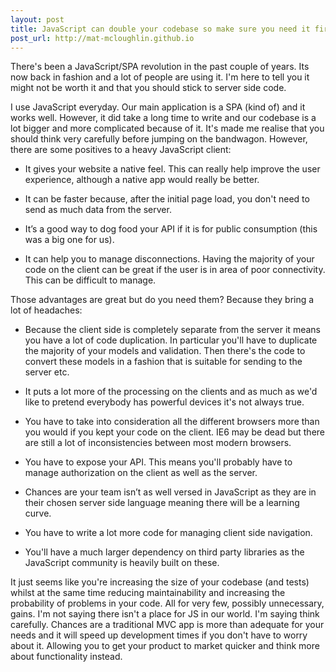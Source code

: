 ```yaml
---
layout: post
title: JavaScript can double your codebase so make sure you need it first
post_url: http://mat-mcloughlin.github.io
---
```


There's been a JavaScript/SPA revolution in the past couple of years. Its now back in fashion and a lot of people are using it. I'm here to tell you it might not be worth it and that you should stick to server side code. 

I use JavaScript everyday. Our main application is a SPA (kind of) and it works well. However, it did take a long time to write and our codebase is a lot bigger and more complicated because of it. It's made me realise that you should think very carefully before jumping on the bandwagon. However, there are some positives to a heavy JavaScript client:

- It gives your website a native feel. This can really help improve the user experience, although a native app would really be better.

- It can be faster because, after the initial page load, you don't need to send as much data from the server.

- It’s a good way to dog food your API if it is for public consumption (this was a big one for us).

- It can help you to manage disconnections. Having the majority of your code on the client can be great if the user is in area of poor connectivity. This can be difficult to manage.

Those advantages are great but do you need them? Because they bring a lot of headaches:

- Because the client side is completely separate from the server it means you have a lot of code duplication. In particular you'll have to duplicate the majority of your models and validation. Then there's the code to convert these models in a fashion that is suitable for sending to the server etc. 

- It puts a lot more of the processing on the clients and as much as we'd like to pretend everybody has powerful devices it's not always true.

- You have to take into consideration all the different browsers more than you would if you kept your code on the client. IE6 may be dead but there are still a lot of inconsistencies between most modern browsers.

- You have to expose your API. This means you'll probably have to manage authorization on the client as well as the server.

- Chances are your team isn’t as well versed in JavaScript as they are in their chosen server side language meaning there will be a learning curve.

- You have to write a lot more code for managing client side navigation.

- You'll have a much larger dependency on third party libraries as the JavaScript community is heavily built on these. 

It just seems like you're increasing the size of your codebase (and tests) whilst at the same time reducing maintainability and increasing the probability of problems in your code. All for very few, possibly unnecessary, gains. I'm not saying there isn't a place for JS in our world. I'm saying think carefully. Chances are a traditional MVC app is more than adequate for your needs and it will speed up development times if you don't have to worry about it. Allowing you to get your product to market quicker and think more about functionality instead.
